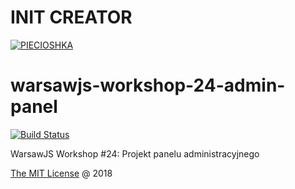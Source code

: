 # INIT CREATOR

[![PIECIOSHKA]()](https://github.com/piecioshka/warsawjs-workshop-24-admin-panel)

# warsawjs-workshop-24-admin-panel

[![Build Status](https://semaphoreci.com/api/v1/ricevind/warsawjs-workshop-24-admin-panel/branches/master/badge.svg)](https://semaphoreci.com/ricevind/warsawjs-workshop-24-admin-panel)

WarsawJS Workshop #24: Projekt panelu administracyjnego

[The MIT License](http://piecioshka.mit-license.org) @ 2018
